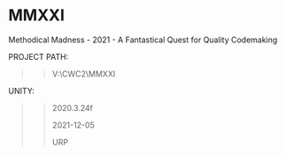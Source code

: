 # MMXXI
 Methodical Madness - 2021 - A Fantastical Quest for Quality Codemaking
 
 PROJECT PATH:
 >> V:\CWC2\MMXXI
 >>
 UNITY: 
 >> 2020.3.24f
 >> 
 >> 2021-12-05
 >> 
 >> URP
